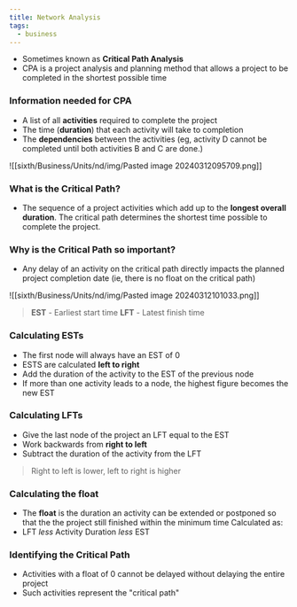 ```yaml
---
title: Network Analysis
tags:
  - business
---
```

- Sometimes known as **Critical Path Analysis**
- CPA is a project analysis and planning method that allows a project to be completed in the shortest possible time

### Information needed for CPA

- A list of all **activities** required to complete the project
- The time (**duration**) that each activity will take to completion
- The **dependencies** between the activities (eg, activity D cannot be completed until both activities B and C are done.)

![[sixth/Business/Units/nd/img/Pasted image 20240312095709.png]]

### What is the Critical Path?

- The sequence of a project activities which add up to the **longest overall duration**. The critical path determines the shortest time possible to complete the project.
### Why is the Critical Path so important?

- Any delay of an activity on the critical path directly impacts the planned project completion date (ie, there is no float on the critical path)


![[sixth/Business/Units/nd/img/Pasted image 20240312101033.png]]
> **EST** - Earliest start time
> **LFT** - Latest finish time

### Calculating ESTs

- The first node will always have an EST of 0
- ESTS are calculated **left to right**
- Add the duration of the activity to the EST of the previous node
- If more than one activity leads to a node, the highest figure becomes the new EST

### Calculating LFTs

- Give the last node of the project an LFT equal to the EST
- Work backwards from **right to left**
- Subtract the duration of the activity from the LFT

> Right to left is lower, left to right is higher

### Calculating the float

- The **float** is the duration an activity can be extended or postponed so that the the project still finished within the minimum time
Calculated as:
- LFT *less* Activity Duration *less* EST

### Identifying the Critical Path

- Activities with a float of 0 cannot be delayed without delaying the entire project
- Such activities represent the "critical path"
